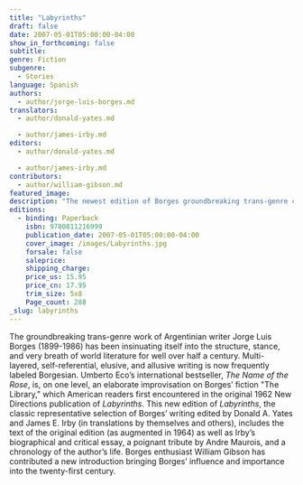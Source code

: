 ```yaml
---
title: "Labyrinths"
draft: false
date: 2007-05-01T05:00:00-04:00
show_in_forthcoming: false
subtitle:
genre: Fiction
subgenre:
  - Stories
language: Spanish
authors:
  - author/jorge-luis-borges.md
translators:
  - author/donald-yates.md

  - author/james-irby.md
editors:
  - author/donald-yates.md

  - author/james-irby.md
contributors:
  - author/william-gibson.md
featured_image:
description: "The newest edition of Borges groundbreaking trans-genre collection of short stories "
editions:
  - binding: Paperback
    isbn: 9780811216999
    publication_date: 2007-05-01T05:00:00-04:00
    cover_image: /images/Labyrinths.jpg
    forsale: false
    saleprice:
    shipping_charge:
    price_us: 15.95
    price_cn: 17.95
    trim_size: 5x8
    Page_count: 288
_slug: labyrinths
---
```


The groundbreaking trans-genre work of Argentinian writer Jorge Luis Borges (1899-1986) has been insinuating itself into the structure, stance, and very breath of world literature for well over half a century. Multi-layered, self-referential, elusive, and allusive writing is now frequently labeled Borgesian. Umberto Eco’s international bestseller, _The Name of the Rose_, is, on one level, an elaborate improvisation on Borges’ fiction "The Library," which American readers first encountered in the original 1962 New Directions publication of _Labyrinths_. This new edition of _Labyrinths_, the classic representative selection of Borges’ writing edited by Donald A. Yates and James E. Irby (in translations by themselves and others), includes the text of the original edition (as augmented in 1964) as well as Irby’s biographical and critical essay, a poignant tribute by Andre Maurois, and a chronology of the author’s life. Borges enthusiast William Gibson has contributed a new introduction bringing Borges’ influence and importance into the twenty-first century.


